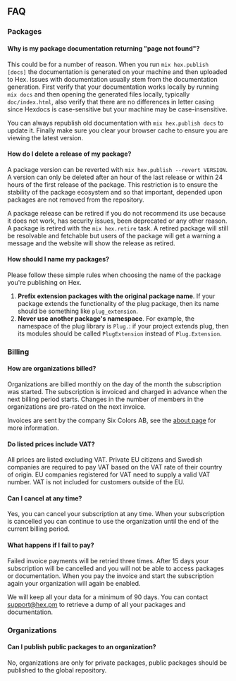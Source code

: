 ## FAQ

### Packages

#### Why is my package documentation returning "page not found"?

This could be for a number of reason. When you run `mix hex.publish [docs]` the documentation is
generated on your machine and then uploaded to Hex. Issues with documentation usually stem from
the documentation generation. First verify that your documentation works locally by running
`mix docs` and then opening the generated files locally, typically `doc/index.html`, also verify
that there are no differences in letter casing since Hexdocs is case-sensitive but your machine
may be case-insensitive.

You can always republish old documentation with `mix hex.publish docs` to update it. Finally make
sure you clear your browser cache to ensure you are viewing the latest version.

#### How do I delete a release of my package?

A package version can be reverted with `mix hex.publish --revert VERSION`. A version can only be
deleted after an hour of the last release or within 24 hours of the first release of the package.
This restriction is to ensure the stability of the package ecosystem and so that important,
depended upon packages are not removed from the repository.

A package release can be retired if you do not recommend its use because it does not work, has
security issues, been deprecated or any other reason. A package is retired with the
`mix hex.retire` task. A retired package will still be resolvable and fetchable but users of
the package will get a warning a message and the website will show the release as retired.

#### How should I name my packages?

Please follow these simple rules when choosing the name of the package you're publishing on Hex.

1. **Prefix extension packages with the original package name**. If your package extends the
functionality of the plug package, then its name should be something like `plug_extension`.
2. **Never use another package's namespace**. For example, the namespace of the plug library is
`Plug.`: if your project extends plug, then its modules should be called `PlugExtension` instead
of `Plug.Extension`.

### Billing

#### How are organizations billed?

Organizations are billed monthly on the day of the month the subscription was started. The
subscription is invoiced and charged in advance when the next billing period starts.
Changes in the number of members in the organizations are pro-rated on the next invoice.

Invoices are sent by the company Six Colors AB, see the [about page](/about) for more information.

#### Do listed prices include VAT?

All prices are listed excluding VAT. Private EU citizens and Swedish companies are required to pay
VAT based on the VAT rate of their country of origin. EU companies registered for VAT need to
supply a valid VAT number. VAT is not included for customers outside of the EU.

#### Can I cancel at any time?

Yes, you can cancel your subscription at any time. When your subscription is cancelled you can
continue to use the organization until the end of the current billing period.

#### What happens if I fail to pay?

Failed invoice payments will be retried three times. After 15 days your subscription will be
cancelled and you will not be able to access packages or documentation. When you pay the invoice
and start the subscription again your organization will again be enabled.

We will keep all your data for a minimum of 90 days. You can contact
[support@hex.pm](mailto:support@hex.pm) to retrieve a dump of all your packages and documentation.

### Organizations

#### Can I publish public packages to an organization?

No, organizations are only for private packages, public packages should be published to the global
repository.
